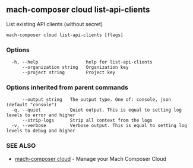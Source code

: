 ## mach-composer cloud list-api-clients

List existing API clients (without secret)

```
mach-composer cloud list-api-clients [flags]
```

### Options

```
  -h, --help                  help for list-api-clients
      --organization string   Organization key
      --project string        Project key
```

### Options inherited from parent commands

```
      --output string   The output type. One of: console, json (default "console")
  -q, --quiet           Quiet output. This is equal to setting log levels to error and higher
      --strip-logs      Strip all context from the logs
  -v, --verbose         Verbose output. This is equal to setting log levels to debug and higher
```

### SEE ALSO

* [mach-composer cloud](mach-composer_cloud.md)	 - Manage your Mach Composer Cloud

